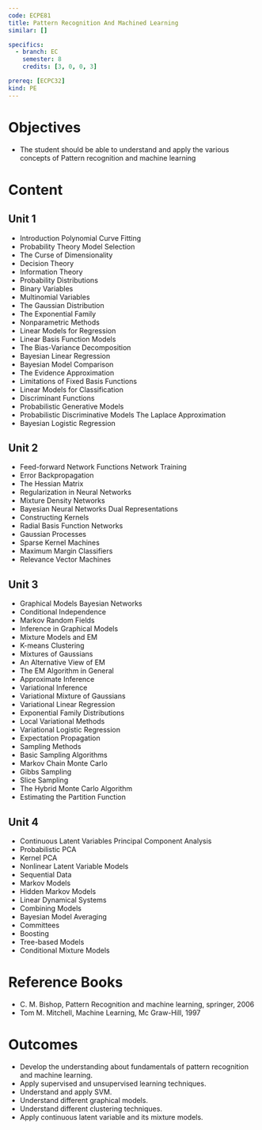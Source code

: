 ```yaml
---
code: ECPE81
title: Pattern Recognition And Machined Learning
similar: []

specifics:
  - branch: EC
    semester: 8
    credits: [3, 0, 0, 3]

prereq: [ECPC32]
kind: PE
---
```


# Objectives

- The student should be able to understand and apply the various concepts of Pattern recognition and machine learning

# Content

## Unit 1

   - Introduction Polynomial Curve Fitting
   - Probability Theory Model Selection
   - The Curse of Dimensionality
   - Decision Theory
   - Information Theory
   - Probability Distributions
   - Binary Variables
   - Multinomial Variables
   - The Gaussian Distribution
   - The Exponential Family
   - Nonparametric Methods
   - Linear Models for Regression
   - Linear Basis Function Models
   - The Bias-Variance Decomposition
   - Bayesian Linear Regression
   - Bayesian Model Comparison
   - The Evidence Approximation
   - Limitations of Fixed Basis Functions
   - Linear Models for Classification
   - Discriminant Functions
   - Probabilistic Generative Models
   - Probabilistic Discriminative Models The Laplace Approximation
   - Bayesian Logistic Regression

## Unit 2

   - Feed-forward Network Functions Network Training
   - Error Backpropagation
   - The Hessian Matrix
   - Regularization in Neural Networks
   - Mixture Density Networks
   - Bayesian Neural Networks Dual Representations
   - Constructing Kernels
   - Radial Basis Function Networks
   - Gaussian Processes
   - Sparse Kernel Machines
   - Maximum Margin Classifiers
   - Relevance Vector Machines

## Unit 3

   - Graphical Models Bayesian Networks
   - Conditional Independence
   - Markov Random Fields
   - Inference in Graphical Models
   - Mixture Models and EM
   - K-means Clustering
   - Mixtures of Gaussians
   - An Alternative View of EM
   - The EM Algorithm in General
   - Approximate Inference
   - Variational Inference
   - Variational Mixture of Gaussians
   - Variational Linear Regression
   - Exponential Family Distributions
   - Local Variational Methods
   - Variational Logistic Regression
   - Expectation Propagation
   - Sampling Methods
   - Basic Sampling Algorithms
   - Markov Chain Monte Carlo
   - Gibbs Sampling
   - Slice Sampling
   - The Hybrid Monte Carlo Algorithm
   - Estimating the Partition Function

## Unit 4

   - Continuous Latent Variables Principal Component Analysis
   - Probabilistic PCA
   - Kernel PCA
   - Nonlinear Latent Variable Models
   - Sequential Data
   - Markov Models
   - Hidden Markov Models
   - Linear Dynamical Systems
   - Combining Models
   - Bayesian Model Averaging
   - Committees
   - Boosting
   - Tree-based Models
   - Conditional Mixture Models

# Reference Books

- C. M. Bishop, Pattern Recognition and machine learning, springer, 2006
- Tom M. Mitchell, Machine Learning, Mc Graw-Hill, 1997

# Outcomes

- Develop the understanding about fundamentals of pattern recognition and machine learning.
- Apply supervised and unsupervised learning techniques.
- Understand and apply SVM.
- Understand different graphical models.
- Understand different clustering techniques.
- Apply continuous latent variable and its mixture models.
